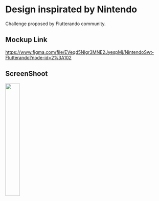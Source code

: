 # Design inspirated by Nintendo

Challenge proposed by Flutterando community.

## Mockup Link
https://www.figma.com/file/EVeqd5Nlgr3MNE2JyespMj/NintendoSwt-Flutterando?node-id=2%3A102

## ScreenShoot
<img src="screenshots/nintendo_img.jpeg" style="width:30%">
